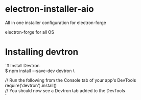 # electron-installer-aio
All in one installer configuration for electron-forge


electron-forge for all OS

# Installing devtron

`# Install Devtron \
$ npm install --save-dev devtron \

// Run the following from the Console tab of your app's DevTools \
require('devtron').install() \
// You should now see a Devtron tab added to the DevTools \
`
